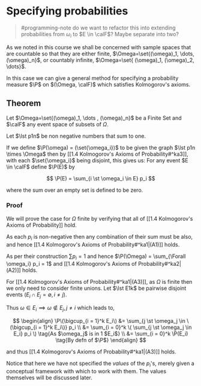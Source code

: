 # Specifying probabilities

> #programming-note do we want to refactor this into extending probabilities from $\omega_i$ to $E \in \calF$? Maybe separate into two?

As we noted in this course we shall be concerned with sample spaces that are countable so that they are either finite, $\Omega=\set{(\omega)_1, \dots, (\omega)_n}$, or countably infinite, $\Omega=\set{ (\omega)_1, (\omega)_2, \dots}$.

In this case we can give a general method for specifying a probability measure $\P$ on $(\Omega, \calF)$ which satisfies Kolmogorov's axioms.

## Theorem

Let $\Omega=\set{(\omega)_1, \dots ⁡, (\omega)_n}$ be a Finite Set and $\calF$ any event space of subsets of $\Omega$.

Let $\lst p1n$ be non negative numbers that sum to one. 

If we define $\P(\omega) = (\set{\omega_i})$ to be given the graph $\lst p1n \times \Omega$ then by [[1.4 Kolmogorov's Axioms of Probability#^ka3]], with each $\set{\omega_i}$ being disjoint, this gives us: For any event $E \in \calF$ define $\P(E)$ by

$$
\P(E) = \sum_{i \st \omega_i \in E} p_i
$$

where the sum over an empty set is defined to be zero. 

### Proof

We will prove the case for $\Omega$ finite by verifying that all of [[1.4 Kolmogorov's Axioms of Probability]] hold. 

As each $p_i$ is non-negative then any combination of their sum must be also, and hence [[1.4 Kolmogorov's Axioms of Probability#^ka1|(A1)]] holds. 

As per their construction $\sum p_i = 1$ and hence $\P(\Omega) = \sum_{\Forall \omega_i} p_i = 1$ and [[1.4 Kolmogorov's Axioms of Probability#^ka2|(A2)]] holds.

For [[1.4 Kolmogorov's Axioms of Probability#^ka1|(A3)]], as $\Omega$ is finite then we only need to consider finite unions. Let $\lst E1k$ be pairwise disjoint events ($E_i \cap E_j = \emptyset, i \ne j$).

Thus $\omega \in E_i \implies \omega \notin E_j, j \ne i$ which leads to,

$$
\begin{align}
\P\(\bigcup_{i = 1}^k E_i\)
&= \sum_{j \st \omega_j \in \(\bigcup_{i = 1}^k E_i\)} p_i \\
&= \sum_{i = 0}^k \(
	\sum_{j \st \omega_j \in E_i} p_i
\)
\tag{As $\omega_j$ is in 1 $E_i$}
\\
&= \sum_{i = 0}^k \P(E_i)
\tag{By defn of $\P$}
\end{align}
$$

and thus [[1.4 Kolmogorov's Axioms of Probability#^ka1|(A3)]] holds.

Notice that here we have not specified the *values* of the $p_i$'s, merely given a conceptual framework with which to work with them. The values themselves will be discussed later.
